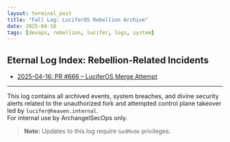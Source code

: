 ```yaml
---
layout: terminal_post
title: "Fall Log: LuciferOS Rebellion Archive"
date: 2025-04-16
tags: [devops, rebellion, lucifer, logs, system]
---
```


## Eternal Log Index: Rebellion-Related Incidents

- [2025-04-16: PR #666 – LuciferOS Merge Attempt](/_logs/rebellion/2025-04-16-pr-666-luciferos-rejected.md)

---

This log contains all archived events, system breaches, and divine security alerts related to the unauthorized fork and attempted control plane takeover led by `lucifer@heaven.internal`.  
For internal use by ArchangelSecOps only.

> **Note:** Updates to this log require `GodMode` privileges.